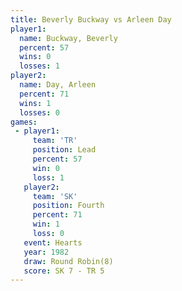 ```yaml
---
title: Beverly Buckway vs Arleen Day
player1:                
  name: Buckway, Beverly
  percent: 57           
  wins: 0               
  losses: 1             
player2:                
  name: Day, Arleen     
  percent: 71           
  wins: 1               
  losses: 0             
games:
 - player1:        
     team: 'TR'    
     position: Lead
     percent: 57   
     win: 0        
     loss: 1       
   player2:          
     team: 'SK'      
     position: Fourth
     percent: 71     
     win: 1          
     loss: 0         
   event: Hearts       
   year: 1982          
   draw: Round Robin(8)
   score: SK 7 - TR 5  
---
```

